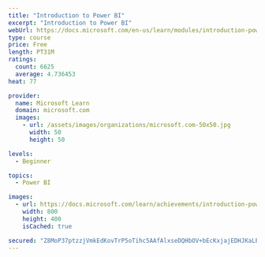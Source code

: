 ```yaml
---
title: "Introduction to Power BI"
excerpt: "Introduction to Power BI"
webUrl: https://docs.microsoft.com/en-us/learn/modules/introduction-power-bi/
type: course
price: Free
length: PT31M
ratings:
  count: 6625
  average: 4.736453
heat: 77

provider:
  name: Microsoft Learn
  domain: microsoft.com
  images:
    - url: /assets/images/organizations/microsoft.com-50x50.jpg
      width: 50
      height: 50

levels:
  - Beginner

topics:
  - Power BI

images:
  - url: https://docs.microsoft.com/learn/achievements/introduction-power-bi-social.png
    width: 800
    height: 400
    isCached: true

secured: "Z8MoP37ptzzjVmkEdKovTrP5oTihc5AAfAlxseDQHbOV+bEcKxjajEDHJKaLPhtc2i6++idQDegcouXifrTYjRkKnjIfNfeByzbuL99QbEEkT82nx2CTjx4P1TudTQJG3/vOtc35hQJCHf+FFmpBc+zbcu3NSOR528O5eYO0dJzA91LTqbdBEh+qo79Pp5SQcLG4YUrsBOWOdObw9Ld2vbOgwkNgAC4iQJEKy/TjDEj0eZQpDf7kyJKa/my7Esqp3foPCxA2A90OBmCGcRm/A0Raiv1NXYqPa1jDAmXGG59tiVqW6gsCJGfAxZHHrFZJzw6GXlqTwDhztBStQjo+Bj4n0OpdxBGRZ9KlDXsAgLgYPJPjzUIyv6ycKK2LqkSK6S97wvMi+APxXr74pbFAcgvyV+VsMgyFGnKiUOCEWbw=;All2b3dRsQx1T4/EY5XPLQ=="
---
```


